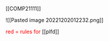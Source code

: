 [[COMP21111]]

![[Pasted image 20221202012232.png]]

<span style="color:red">red = rules for</span> [[plfd]]